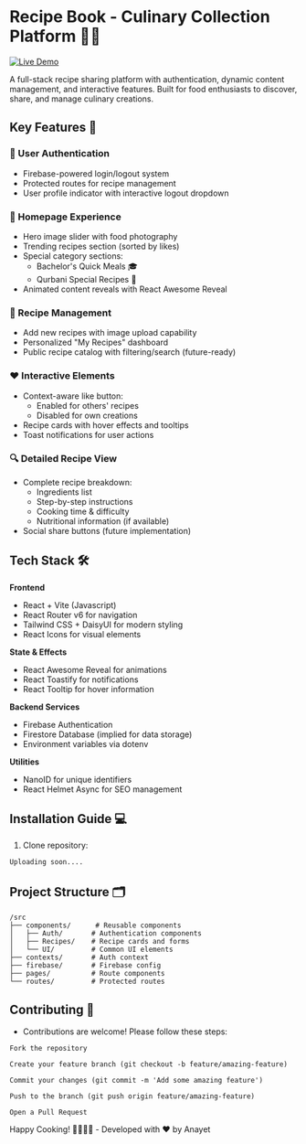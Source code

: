 # Recipe Book - Culinary Collection Platform 🍳📖

[![Live Demo](https://i.ibb.co/xSkz7vsx/rcp-1.png)](https://recipe-book-525e2.web.app/)

A full-stack recipe sharing platform with authentication, dynamic content management, and interactive features. Built for food enthusiasts to discover, share, and manage culinary creations.

## Key Features 🚀

### 🔐 User Authentication

- Firebase-powered login/logout system
- Protected routes for recipe management
- User profile indicator with interactive logout dropdown

### 🎯 Homepage Experience

- Hero image slider with food photography
- Trending recipes section (sorted by likes)
- Special category sections:
  - Bachelor's Quick Meals 🎓
  - Qurbani Special Recipes 🐑
- Animated content reveals with React Awesome Reveal

### 📜 Recipe Management

- Add new recipes with image upload capability
- Personalized "My Recipes" dashboard
- Public recipe catalog with filtering/search (future-ready)

### ❤️ Interactive Elements

- Context-aware like button:
  - Enabled for others' recipes
  - Disabled for own creations
- Recipe cards with hover effects and tooltips
- Toast notifications for user actions

### 🔍 Detailed Recipe View

- Complete recipe breakdown:
  - Ingredients list
  - Step-by-step instructions
  - Cooking time & difficulty
  - Nutritional information (if available)
- Social share buttons (future implementation)

## Tech Stack 🛠️

**Frontend**

- React + Vite (Javascript)
- React Router v6 for navigation
- Tailwind CSS + DaisyUI for modern styling
- React Icons for visual elements

**State & Effects**

- React Awesome Reveal for animations
- React Toastify for notifications
- React Tooltip for hover information

**Backend Services**

- Firebase Authentication
- Firestore Database (implied for data storage)
- Environment variables via dotenv

**Utilities**

- NanoID for unique identifiers
- React Helmet Async for SEO management

## Installation Guide 💻

1. Clone repository:

```bash
Uploading soon....
```

## Project Structure 🗂️

```
/src
├── components/      # Reusable components
│   ├── Auth/       # Authentication components
│   ├── Recipes/    # Recipe cards and forms
│   └── UI/         # Common UI elements
├── contexts/       # Auth context
├── firebase/       # Firebase config
├── pages/          # Route components
└── routes/         # Protected routes
```

## Contributing 🤝

- Contributions are welcome! Please follow these steps:

```
Fork the repository

Create your feature branch (git checkout -b feature/amazing-feature)

Commit your changes (git commit -m 'Add some amazing feature')

Push to the branch (git push origin feature/amazing-feature)

Open a Pull Request
```

Happy Cooking! 👨🍳👩🍳 - Developed with ❤️ by Anayet
